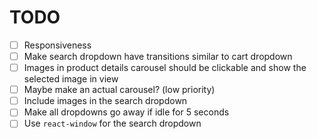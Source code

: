 # TODO

- [ ] Responsiveness
- [ ] Make search dropdown have transitions similar to cart dropdown
- [ ] Images in product details carousel should be clickable and show the selected image in view
- [ ] Maybe make an actual carousel? (low priority)
- [ ] Include images in the search dropdown
- [ ] Make all dropdowns go away if idle for 5 seconds
- [ ] Use `react-window` for the search dropdown
